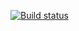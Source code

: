 [![Build status](https://ci.appveyor.com/api/projects/status/3vx2x3a6byfn73fl?svg=true)](https://ci.appveyor.com/project/QAVshivtsev/postman-echo)
